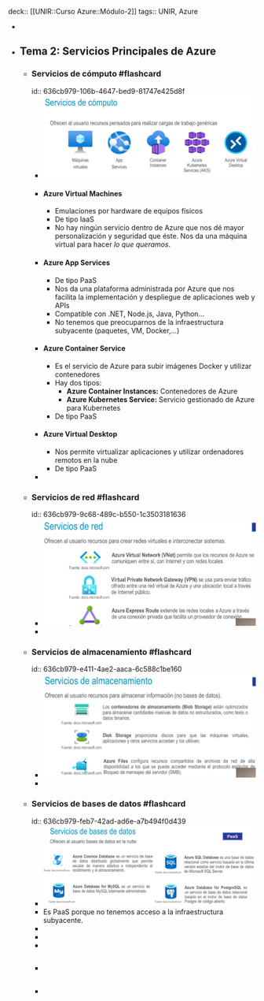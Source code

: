 deck:: [[UNIR::Curso Azure::Módulo-2]]
tags:: UNIR, Azure

-
- ## Tema 2: Servicios Principales de Azure
	- ### Servicios de cómputo #flashcard
	  id:: 636cb979-106b-4647-bed9-81747e425d8f
		- ![image.png](../assets/image_1667819384961_0.png)
		- #### Azure Virtual Machines
			- Emulaciones por hardware de equipos físicos
			- De tipo IaaS
			- No hay ningún servicio dentro de Azure que nos dé mayor personalización y seguridad que éste. Nos da una máquina virtual para hacer *lo que queramos*.
		- #### Azure App Services
			- De tipo PaaS
			- Nos da una plataforma administrada por Azure que nos facilita la implementación y despliegue de aplicaciones web y APIs
			- Compatible con .NET, Node.js, Java, Python...
			- No tenemos que preocuparnos de la infraestructura subyacente (paquetes, VM, Docker,...)
		- #### Azure Container Service
			- Es el servicio de Azure para subir imágenes Docker y utilizar contenedores
			- Hay dos tipos:
				- **Azure Container Instances:** Contenedores de Azure
				- **Azure Kubernetes Service:** Servicio gestionado de Azure para Kubernetes
			- De tipo PaaS
		- #### Azure Virtual Desktop
			- Nos permite virtualizar aplicaciones y utilizar ordenadores remotos en la nube
			- De tipo PaaS
		-
	- ### Servicios de red #flashcard
	  id:: 636cb979-9c68-489c-b550-1c3503181636
		- ![image.png](../assets/image_1667824113488_0.png)
		-
	- ### Servicios de almacenamiento #flashcard
	  id:: 636cb979-e411-4ae2-aaca-6c588c1be160
		- ![image.png](../assets/image_1667824254083_0.png)
		-
	- ### Servicios de bases de datos #flashcard
	  id:: 636cb979-feb7-42ad-ad6e-a7b494f0d439
		- ![image.png](../assets/image_1667824503063_0.png)
		- Es PaaS porque no tenemos acceso a la infraestructura subyacente.
		-
		-
		-
		- ##
		-